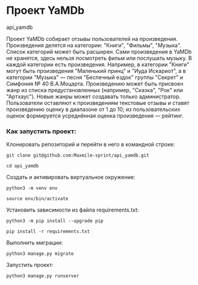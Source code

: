 # Проект YaMDb

api_yamdb

Проект YaMDb собирает отзывы пользователей на произведения. Произведения делятся на категории: "Книги", "Фильмы", "Музыка". Список категорий может быть расширен.
Сами произведения в YaMDb не хранятся, здесь нельзя посмотреть фильм или послушать музыку.
В каждой категории есть произведения. Например, в категории "Книги" могут быть произведения "Маленький принц" и "Иуда Искариот", а в категории "Музыка" — песня "Беспечный ездок" группы "Секрет" и Симфония № 40 В.А.Моцарта. Произведению может быть присвоен жанр из списка предустановленных (например, "Сказка", "Рок" или "Артхаус"). Новые жанры может создавать только администратор.
Пользователи оставляют к произведениям текстовые отзывы и ставят произведению оценку в диапазоне от 1 до 10; из пользовательских оценок формируется усреднённая оценка произведения — рейтинг.

### Как запустить проект:

Клонировать репозиторий и перейти в него в командной строке:

```
git clone git@github.com:Maxmile-sprint/api_yamdb.git
```

```
cd api_yamdb
```

Cоздать и активировать виртуальное окружение:

```
python3 -m venv env
```

```
source env/bin/activate
```

Установить зависимости из файла requirements.txt:

```
python3 -m pip install --upgrade pip
```

```
pip install -r requirements.txt
```

Выполнить миграции:

```
python3 manage.py migrate
```

Запустить проект:

```
python3 manage.py runserver
```
